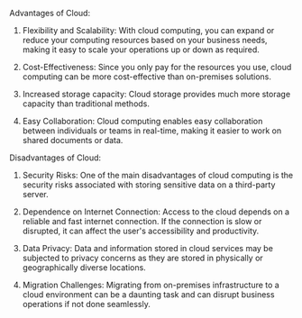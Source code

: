 Advantages of Cloud:

1. Flexibility and Scalability: With cloud computing, you can expand or reduce your computing resources based on your business needs, making it easy to scale your operations up or down as required.

2. Cost-Effectiveness: Since you only pay for the resources you use, cloud computing can be more cost-effective than on-premises solutions.

3. Increased storage capacity: Cloud storage provides much more storage capacity than traditional methods.

4. Easy Collaboration: Cloud computing enables easy collaboration between individuals or teams in real-time, making it easier to work on shared documents or data.

Disadvantages of Cloud:

1. Security Risks: One of the main disadvantages of cloud computing is the security risks associated with storing sensitive data on a third-party server.

2. Dependence on Internet Connection: Access to the cloud depends on a reliable and fast internet connection. If the connection is slow or disrupted, it can affect the user's accessibility and productivity.

3. Data Privacy: Data and information stored in cloud services may be subjected to privacy concerns as they are stored in physically or geographically diverse locations.

4. Migration Challenges: Migrating from on-premises infrastructure to a cloud environment can be a daunting task and can disrupt business operations if not done seamlessly.
